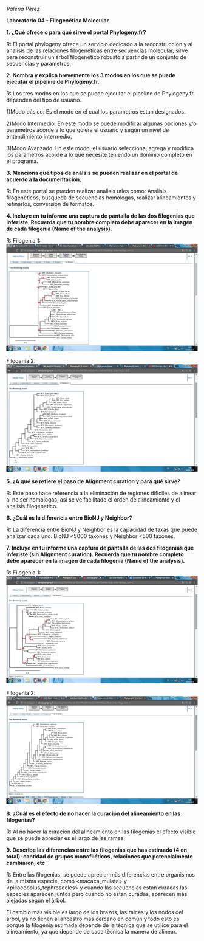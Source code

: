 *Valeria Pèrez*

**Laboratorio 04 - Filogenética Molecular**

**1. ¿Qué ofrece o para qué sirve el portal Phylogeny.fr?**

R: El portal phylogeny ofrece un servicio dedicado a la reconstruccion y al analisis de  las relaciones filogenéticas entre secuencias molecular, sirve para reconstruir un árbol filogenético robusto a partir de un conjunto de secuencias y parametros.  

**2. Nombra y explica brevemente los 3 modos en los que se puede ejecutar el pipeline de Phylogeny.fr.** 

R: Los tres modos en los que se puede ejecutar el pipeline de Phylogeny.fr. dependen del tipo de usuario.

1)Modo básico: Es el modo en el cual los parametros estan designados.

2)Modo Intermedio: En este modo se puede modificar algunas opciones y/o parametros acorde a lo que quiera el usuario y según un nivel de entendimiento intermedio.

3)Modo Avanzado: En este modo, el usuario selecciona, agrega y modifica los parametros acorde a lo que necesite teniendo un dominio completo en el programa.

**3. Menciona qué tipos de análsis se pueden realizar en el portal de acuerdo a la documentación.**

R: En este portal se pueden realizar analisis tales como: Analisis filogenéticos,  busqueda de secuencias homologas, realizar alineamientos y refinarlos, conversion de formatos.

**4. Incluye en tu informe una captura de pantalla de las dos filogenias que inferiste. Recuerda que tu nombre completo debe aparecer en la imagen de cada filogenia (Name of the analysis).**

R: Filogenia 1: ![](https://raw.githubusercontent.com/valerialejandra/BIOINFORMATICA-/master/FILOGENIA%201%20TAL%20CUAL.png )  

      

  Filogenia 2:  ![](https://raw.githubusercontent.com/valerialejandra/BIOINFORMATICA-/master/filogenia%202%20tal%20cual.png)  

**5. ¿A qué se refiere el paso de Alignment curation y para qué sirve?**

R: Este paso hace referencia a la eliminación de regiones dificiles de alinear al no ser homologas, así se ve facilitado el orden de alineamiento y el analisis filogenetico.

**6. ¿Cuál es la diferencia entre BioNJ y Neighbor?** 

R: La diferencia entre BioNJ y Neighbor es la capacidad de taxas que puede analizar cada uno: BioNJ <5000 taxones y Neighbor <500 taxones.

**7. Incluye en tu informe una captura de pantalla de las dos filogenias que inferiste (sin Alignment curation). Recuerda que tu nombre completo debe aparecer en la imagen de cada filogenia (Name of the analysis).**

R: Filogenia 1:  ![](https://raw.githubusercontent.com/valerialejandra/BIOINFORMATICA-/master/FILOGENIA%201%20SIN%20ALINEAMIENTO.png) 

     

Filogenia 2: ![](https://raw.githubusercontent.com/valerialejandra/BIOINFORMATICA-/master/filogenia%202%20sin%20alineamiento.png) 

**8. ¿Cuál es el efecto de no hacer la curación del alineamiento en las filogenias?**

R: Al no hacer la curación del alineamiento en las filogenias el efecto visible que se puede apreciar es el largo de las ramas.

**9. Describe las diferencias entre las filogenias que has estimado (4 en total): cantidad de grupos monofiléticos, relaciones que potencialmente cambiaron, etc.**

R:  Entre las filogenias, se puede apreciar màs diferencias entre organismos de la misma especie, como <macaca_mulata> y <piliocobolus_tephrosceles> y cuando las secuencias estan curadas las especies aparecen juntos pero cuando no estan curadas, aparecen màs alejadas segùn el àrbol.

El cambio màs visible es largo de los brazos, las raices y los nodos del arbol, ya no tienen al ancestro mas cercano en comùn y todo esto es porque la filogenia estimada depende de la tècnica que se utilice para el alineamiento, ya que depende de cada tècnica la manera de alinear. 